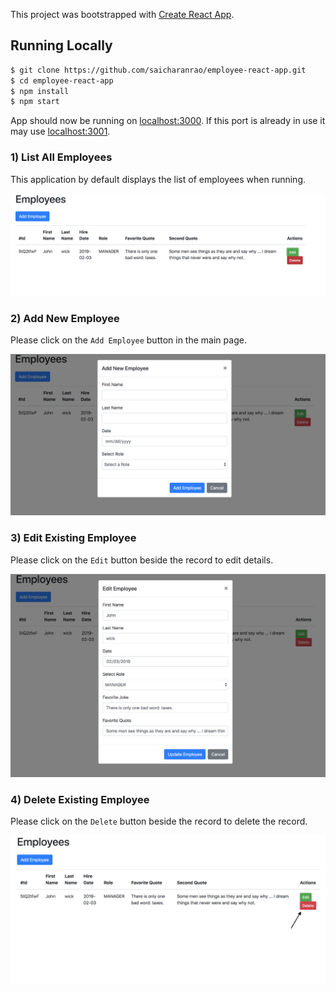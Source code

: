 This project was bootstrapped with [Create React App](https://github.com/facebook/create-react-app).

## Running Locally


```sh
$ git clone https://github.com/saicharanrao/employee-react-app.git 
$ cd employee-react-app
$ npm install
$ npm start
```

App should now be running on [localhost:3000](http://localhost:3000/). If this port is already in use it may use [localhost:3001](http://localhost:3001/).  


### 1) List All Employees

This application by default displays the list of employees when running.

![GetAll](images/GetAll.png)

### 2) Add New Employee

Please click on the `Add Employee` button in the main page.

![AddEmployee](images/AddNew.png)

### 3) Edit Existing Employee

Please click on the `Edit` button beside the record to edit details.

![EditEmployee](images/Edit.png)

### 4) Delete Existing Employee

Please click on the `Delete` button beside the record to delete the record.

![DeleteEmployee](images/Delete.png)